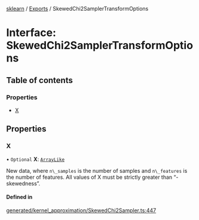 [sklearn](../readme.md) / [Exports](../modules.md) / SkewedChi2SamplerTransformOptions

# Interface: SkewedChi2SamplerTransformOptions

## Table of contents

### Properties

- [X](SkewedChi2SamplerTransformOptions.md#x)

## Properties

### X

• `Optional` **X**: [`ArrayLike`](../modules.md#arraylike)

New data, where `n\_samples` is the number of samples and `n\_features` is the number of features. All values of X must be strictly greater than “-skewedness”.

#### Defined in

[generated/kernel_approximation/SkewedChi2Sampler.ts:447](https://github.com/transitive-bullshit/scikit-learn-ts/blob/367336a/packages/sklearn/src/generated/kernel_approximation/SkewedChi2Sampler.ts#L447)

